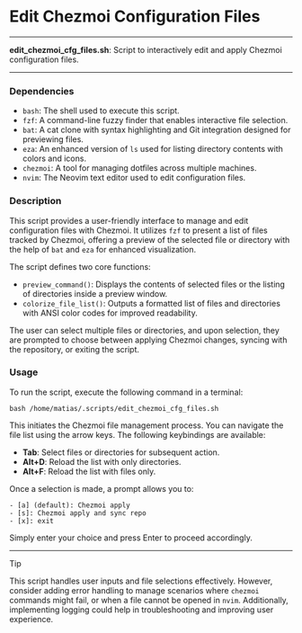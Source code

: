 # Edit Chezmoi Configuration Files

---

**edit_chezmoi_cfg_files.sh**: Script to interactively edit and apply Chezmoi configuration files.

---

### Dependencies

- `bash`: The shell used to execute this script.
- `fzf`: A command-line fuzzy finder that enables interactive file selection.
- `bat`: A cat clone with syntax highlighting and Git integration designed for previewing files.
- `eza`: An enhanced version of `ls` used for listing directory contents with colors and icons.
- `chezmoi`: A tool for managing dotfiles across multiple machines.
- `nvim`: The Neovim text editor used to edit configuration files.

### Description

This script provides a user-friendly interface to manage and edit configuration files with Chezmoi. It utilizes `fzf` to present a list of files tracked by Chezmoi, offering a preview of the selected file or directory with the help of `bat` and `eza` for enhanced visualization. 

The script defines two core functions:
- `preview_command()`: Displays the contents of selected files or the listing of directories inside a preview window.
- `colorize_file_list()`: Outputs a formatted list of files and directories with ANSI color codes for improved readability.

The user can select multiple files or directories, and upon selection, they are prompted to choose between applying Chezmoi changes, syncing with the repository, or exiting the script.

### Usage

To run the script, execute the following command in a terminal:

```
bash /home/matias/.scripts/edit_chezmoi_cfg_files.sh
```

This initiates the Chezmoi file management process. You can navigate the file list using the arrow keys. The following keybindings are available:

- **Tab**: Select files or directories for subsequent action.
- **Alt+D**: Reload the list with only directories.
- **Alt+F**: Reload the list with files only.

Once a selection is made, a prompt allows you to:

```
- [a] (default): Chezmoi apply
- [s]: Chezmoi apply and sync repo
- [x]: exit
```

Simply enter your choice and press Enter to proceed accordingly.

---

> [!TIP] 
> This script handles user inputs and file selections effectively. However, consider adding error handling to manage scenarios where `chezmoi` commands might fail, or when a file cannot be opened in `nvim`. Additionally, implementing logging could help in troubleshooting and improving user experience.